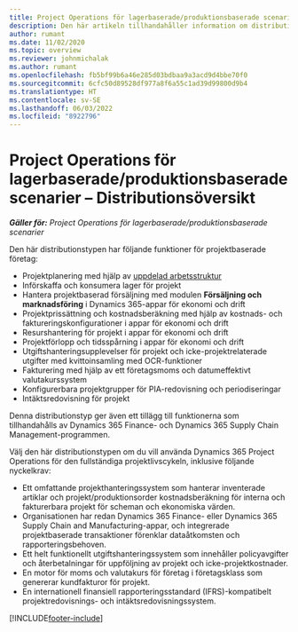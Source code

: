```yaml
---
title: Project Operations för lagerbaserade/produktionsbaserade scenarier – Distributionsöversikt
description: Den här artikeln tillhandahåller information om distributionstypen, Project Operations för lagerbaserade/produktionsbaserade scenarier.
author: rumant
ms.date: 11/02/2020
ms.topic: overview
ms.reviewer: johnmichalak
ms.author: rumant
ms.openlocfilehash: fb5bf99b6a46e285d03bdbaa9a3acd9d4bbe70f0
ms.sourcegitcommit: 6cfc50d89528df977a8f6a55c1ad39d99800d9b4
ms.translationtype: HT
ms.contentlocale: sv-SE
ms.lasthandoff: 06/03/2022
ms.locfileid: "8922796"
---
```

# <a name="project-operations-for-stockedproduction-based-scenarios-deployment-overview"></a>Project Operations för lagerbaserade/produktionsbaserade scenarier – Distributionsöversikt

_**Gäller för:** Project Operations för lagerbaserade/produktionsbaserade scenarier_


Den här distributionstypen har följande funktioner för projektbaserade företag:

- Projektplanering med hjälp av [uppdelad arbetsstruktur](work-breakdown-structures.md)
- Införskaffa och konsumera lager för projekt
- Hantera projektbaserad försäljning med modulen **Försäljning och marknadsföring** i Dynamics 365-appar för ekonomi och drift
- Projektprissättning och kostnadsberäkning med hjälp av kostnads- och faktureringskonfigurationer i appar för ekonomi och drift
- Resurshantering för projekt i appar för ekonomi och drift
- Projektförlopp och tidsspårning i appar för ekonomi och drift
- Utgiftshanteringsupplevelser för projekt och icke-projektrelaterade utgifter med kvittoinsamling med OCR-funktioner
- Fakturering med hjälp av ett företagsmoms och datumeffektivt valutakurssystem
- Konfigurerbara projektgrupper för PIA-redovisning och periodiseringar
- Intäktsredovisning för projekt

Denna distributionstyp ger även ett tillägg till funktionerna som tillhandahålls av Dynamics 365 Finance- och Dynamics 365 Supply Chain Management-programmen.

Välj den här distributionstypen om du vill använda Dynamics 365 Project Operations för den fullständiga projektlivscykeln, inklusive följande nyckelkrav:

- Ett omfattande projekthanteringssystem som hanterar inventerade artiklar och projekt/produktionsorder kostnadsberäkning för interna och fakturerbara projekt för scheman och ekonomiska värden.
- Organisationen har redan Dynamics 365 Finance- eller Dynamics 365 Supply Chain and Manufacturing-appar, och integrerade projektbaserade transaktioner förenklar dataåtkomsten och rapporteringsbehoven.
- Ett helt funktionellt utgiftshanteringssystem som innehåller policyavgifter och återbetalningar för uppföljning av projekt och icke-projektkostnader.
- En motor för moms och valutakurs för företag i företagsklass som genererar kundfakturor för projekt.
- En internationell finansiell rapporteringsstandard (IFRS)-kompatibelt projektredovisnings- och intäktsredovisningssystem.



[!INCLUDE[footer-include](../includes/footer-banner.md)]